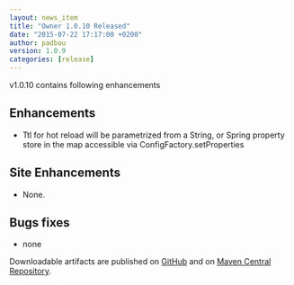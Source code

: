 ```yaml
---
layout: news_item
title: "Owner 1.0.10 Released"
date: "2015-07-22 17:17:00 +0200"
author: padbou
version: 1.0.9
categories: [release]
---
```


v1.0.10 contains following enhancements

Enhancements
------------
 * Ttl for hot reload will be parametrized from a String, or Spring property store in the map accessible via ConfigFactory.setProperties

Site Enhancements
-----------------
 * None.

Bugs fixes
----------
 * none

Downloadable artifacts are published on [GitHub](https://github.com/lviggiano/owner/releases/tag/owner-parent-1.0.10) and
on [Maven Central Repository](http://repo1.maven.org/maven2/org/aeonbits/owner/owner-assembly/1.0.10/).
